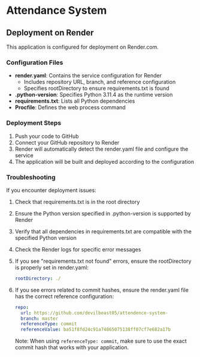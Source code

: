 # Attendance System

## Deployment on Render

This application is configured for deployment on Render.com.

### Configuration Files

- **render.yaml**: Contains the service configuration for Render
  - Includes repository URL, branch, and reference configuration
  - Specifies rootDirectory to ensure requirements.txt is found
- **.python-version**: Specifies Python 3.11.4 as the runtime version
- **requirements.txt**: Lists all Python dependencies
- **Procfile**: Defines the web process command

### Deployment Steps

1. Push your code to GitHub
2. Connect your GitHub repository to Render
3. Render will automatically detect the render.yaml file and configure the service
4. The application will be built and deployed according to the configuration

### Troubleshooting

If you encounter deployment issues:

1. Check that requirements.txt is in the root directory
2. Ensure the Python version specified in .python-version is supported by Render
3. Verify that all dependencies in requirements.txt are compatible with the specified Python version
4. Check the Render logs for specific error messages
5. If you see "requirements.txt not found" errors, ensure the rootDirectory is properly set in render.yaml:
   ```yaml
   rootDirectory: ./
   ```
6. If you see errors related to commit hashes, ensure the render.yaml file has the correct reference configuration:
   ```yaml
   repo:
     url: https://github.com/devilbeast05/attendence-system-
     branch: master
     referenceType: commit
     referenceValue: ba51f8fd24c91a74865075138ff07cf7e682a17b
   ```
   
   Note: When using `referenceType: commit`, make sure to use the exact commit hash that works with your application.